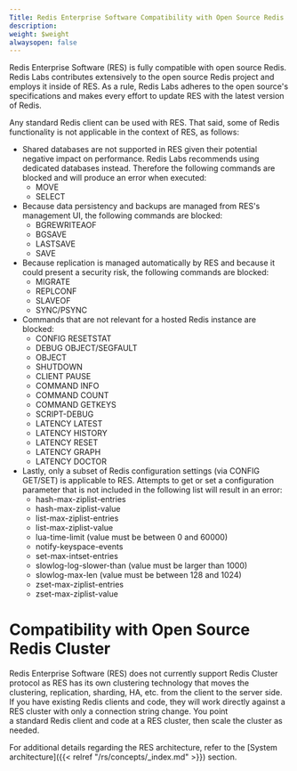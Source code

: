 ```yaml
---
Title: Redis Enterprise Software Compatibility with Open Source Redis
description: 
weight: $weight
alwaysopen: false
---
```

Redis Enterprise Software (RES) is fully compatible with open source
Redis. Redis Labs contributes extensively to the open source Redis
project and employs it inside of RES. As a rule, Redis Labs adheres to
the open source's specifications and makes every effort to update
RES with the latest version of Redis.

Any standard Redis client can be used with RES. That said, some of
Redis functionality is not applicable in the context of RES, as
follows:

-   Shared databases are not supported in RES given their potential
    negative impact on performance. Redis Labs recommends using
    dedicated databases instead. Therefore the following commands are
    blocked and will produce an error when executed:
    -   MOVE
    -   SELECT
-   Because data persistency and backups are managed from RES's
    management UI, the following commands are blocked:
    -   BGREWRITEAOF
    -   BGSAVE
    -   LASTSAVE
    -   SAVE
-   Because replication is managed automatically by RES and because it
    could present a security risk, the following commands are blocked:
    -   MIGRATE
    -   REPLCONF
    -   SLAVEOF
    -   SYNC/PSYNC
-   Commands that are not relevant for a hosted Redis instance are
    blocked:
    -   CONFIG RESETSTAT
    -   DEBUG OBJECT/SEGFAULT
    -   OBJECT
    -   SHUTDOWN
    -   CLIENT PAUSE
    -   COMMAND INFO
    -   COMMAND COUNT
    -   COMMAND GETKEYS
    -   SCRIPT-DEBUG
    -   LATENCY LATEST
    -   LATENCY HISTORY
    -   LATENCY RESET
    -   LATENCY GRAPH
    -   LATENCY DOCTOR
-   Lastly, only a subset of Redis configuration settings (via CONFIG
    GET/SET) is applicable to RES. Attempts to get or set a
    configuration parameter that is not included in the following list
    will result in an error:
    -   hash-max-ziplist-entries
    -   hash-max-ziplist-value
    -   list-max-ziplist-entries
    -   list-max-ziplist-value
    -   lua-time-limit (value must be between 0 and 60000)
    -   notify-keyspace-events
    -   set-max-intset-entries
    -   slowlog-log-slower-than (value must be larger than 1000)
    -   slowlog-max-len (value must be between 128 and 1024)
    -   zset-max-ziplist-entries
    -   zset-max-ziplist-value

Compatibility with Open Source Redis Cluster
============================================

Redis Enterprise Software (RES) does not currently support Redis Cluster
protocol as RES has its own clustering technology that moves the
clustering, replication, sharding, HA, etc. from the client to the
server side. If you have existing Redis clients and code, they will work
directly against a RES cluster with only a connection string change. You
point a standard Redis client and code at a RES cluster, then scale the
cluster as needed.

For additional details regarding the RES architecture, refer to the
[System
architecture]({{< relref "/rs/concepts/_index.md" >}})
section.
